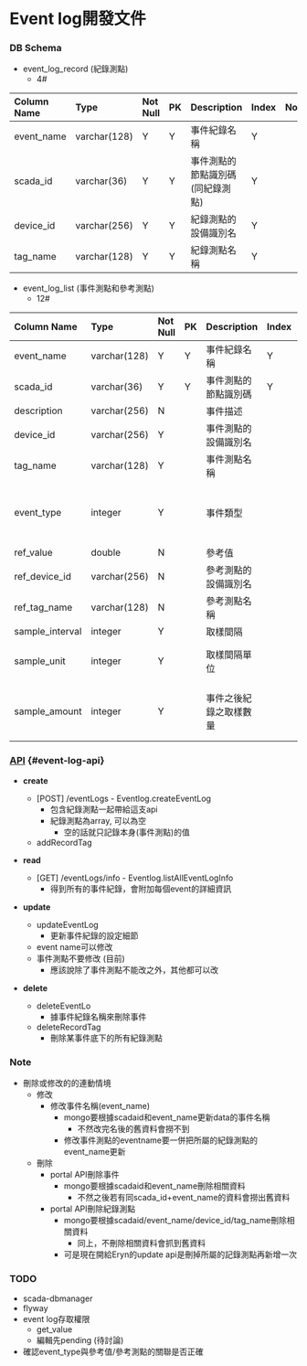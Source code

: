 # Event log開發文件

### DB Schema

* event\_log\_record \(紀錄測點\)
  * 4\#

| Column Name | Type | Not Null | PK | Description | Index | Notes |
| :--- | :--- | :--- | :--- | :--- | :--- | :--- |
| event\_name | varchar\(128\) | Y | Y | 事件紀錄名稱 | Y |  |
| scada\_id | varchar\(36\) | Y | Y | 事件測點的節點識別碼 \(同紀錄測點\) | Y |  |
| device\_id | varchar\(256\) | Y | Y | 紀錄測點的設備識別名 | Y |  |
| tag\_name | varchar\(128\) | Y | Y | 紀錄測點名稱 | Y |  |

* event\_log\_list \(事件測點和參考測點\)
  * 12\#

| Column Name | Type | Not Null | PK | Description | Index | Notes |
| :--- | :--- | :--- | :--- | :--- | :--- | :--- |
| event\_name | varchar\(128\) | Y | Y | 事件紀錄名稱 | Y |  |
| scada\_id | varchar\(36\) | Y | Y | 事件測點的節點識別碼 | Y |  |
| description | varchar\(256\) | N |  | 事件描述 |  |  |
| device\_id | varchar\(256\) | Y |  | 事件測點的設備識別名 |  |  |
| tag\_name | varchar\(128\) | Y |  | 事件測點名稱 |  |  |
| event\_type | integer | Y |  | 事件類型 |  | 值:{1:&gt;=,2:&lt;=,3:“&gt;= tag value,4:“&lt;= tag value} |
| ref\_value | double | N |  | 參考值 |  |  |
| ref\_device\_id | varchar\(256\) | N |  | 參考測點的設備識別名 |  |  |
| ref\_tag\_name | varchar\(128\) | N |  | 參考測點名稱 |  |  |
| sample\_interval | integer | Y |  | 取樣間隔 |  |  |
| sample\_unit | integer | Y |  | 取樣間隔單位 |  | value: {1:秒, 2:分, 3:小時} |
| sample\_amount | integer | Y |  | 事件之後紀錄之取樣數量 |  | 值如果為0，代表「持續記錄」 |

### [API](#event-log-api) {#event-log-api}

* **create**

  * \[POST\] /eventLogs - Eventlog.createEventLog
    * 包含紀錄測點一起帶給這支api
    * 紀錄測點為array, 可以為空
      * 空的話就只記錄本身\(事件測點\)的值
  * addRecordTag

* **read**

  * \[GET\] /eventLogs/info - Eventlog.listAllEventLogInfo
    * 得到所有的事件紀錄，會附加每個event的詳細資訊

* **update**

  * updateEventLog
    * 更新事件紀錄的設定細節
  * event name可以修改
  * 事件測點不要修改 \(目前\)
    * 應該說除了事件測點不能改之外，其他都可以改

* **delete**

  * deleteEventLo
    * 據事件紀錄名稱來刪除事件
  * deleteRecordTag
    * 刪除某事件底下的所有紀錄測點

### Note

* 刪除或修改的的連動情境
  * 修改
    * 修改事件名稱\(event\_name\)
      * mongo要根據scadaid和event\_name更新data的事件名稱
        * 不然改完名後的舊資料會撈不到
      * 修改事件測點的eventname要一併把所屬的紀錄測點的event\_name更新
  * 刪除
    * portal API刪除事件
      * mongo要根據scadaid和event\_name刪除相關資料
        * 不然之後若有同scada\_id+event\_name的資料會撈出舊資料
    * portal API刪除紀錄測點
      * mongo要根據scadaid/event\_name/device\_id/tag\_name刪除相關資料
        * 同上，不刪除相關資料會抓到舊資料
      * 可是現在開給Eryn的update api是刪掉所屬的記錄測點再新增一次

### TODO

* scada-dbmanager
* flyway
* event log存取權限
  * get\_value
  * 編輯先pending \(待討論\)
* 確認event\_type與參考值/參考測點的關聯是否正確




